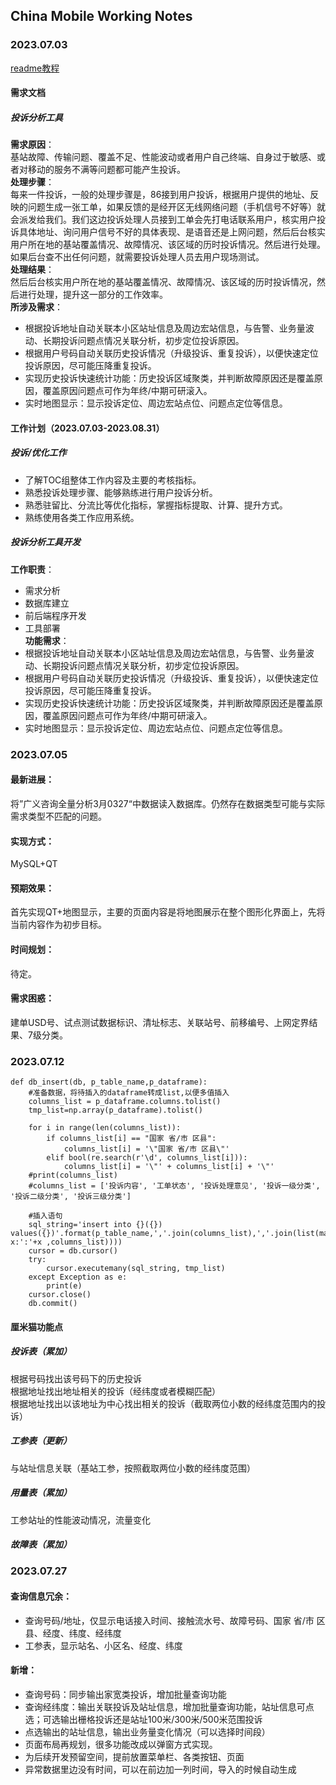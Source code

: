 ## China Mobile Working Notes
### 2023.07.03
[readme教程](https://blog.csdn.net/Strive_For_Future/article/details/120956016)  
#### 需求文档
##### 投诉分析工具<br>
**需求原因**：<br>
基站故障、传输问题、覆盖不足、性能波动或者用户自己终端、自身过于敏感、或者对移动的服务不满等问题都可能产生投诉。<br>
**处理步骤**：<br>
每来一件投诉，一般的处理步骤是，86接到用户投诉，根据用户提供的地址、反映的问题生成一张工单，如果反馈的是经开区无线网络问题（手机信号不好等）就会派发给我们。我们这边投诉处理人员接到工单会先打电话联系用户，核实用户投诉具体地址、询问用户信号不好的具体表现、是语音还是上网问题，然后后台核实用户所在地的基站覆盖情况、故障情况、该区域的历时投诉情况。然后进行处理。如果后台查不出任何问题，就需要投诉处理人员去用户现场测试。<br>
**处理结果**：<br>
然后后台核实用户所在地的基站覆盖情况、故障情况、该区域的历时投诉情况，然后进行处理，提升这一部分的工作效率。<br>
**所涉及需求**：<br>
* 根据投诉地址自动关联本小区站址信息及周边宏站信息，与告警、业务量波动、长期投诉问题点情况关联分析，初步定位投诉原因。<br>
* 根据用户号码自动关联历史投诉情况（升级投诉、重复投诉），以便快速定位投诉原因，尽可能压降重复投诉。<br>
* 实现历史投诉快速统计功能：历史投诉区域聚类，并判断故障原因还是覆盖原因，覆盖原因问题点可作为年终/中期可研滚入。<br>
* 实时地图显示：显示投诉定位、周边宏站点位、问题点定位等信息。
#### 工作计划（2023.07.03-2023.08.31）
##### 投诉/优化工作<br>
* 了解TOC组整体工作内容及主要的考核指标。<br>
* 熟悉投诉处理步骤、能够熟练进行用户投诉分析。<br>
* 熟悉驻留比、分流比等优化指标，掌握指标提取、计算、提升方式。<br>
* 熟练使用各类工作应用系统。<br>
##### 投诉分析工具开发<br>
**工作职责**：
* 需求分析<br>
* 数据库建立<br>
* 前后端程序开发<br>
* 工具部署<br>
**功能需求**：
* 根据投诉地址自动关联本小区站址信息及周边宏站信息，与告警、业务量波动、长期投诉问题点情况关联分析，初步定位投诉原因。<br>
* 根据用户号码自动关联历史投诉情况（升级投诉、重复投诉），以便快速定位投诉原因，尽可能压降重复投诉。<br>
* 实现历史投诉快速统计功能：历史投诉区域聚类，并判断故障原因还是覆盖原因，覆盖原因问题点可作为年终/中期可研滚入。<br>
* 实时地图显示：显示投诉定位、周边宏站点位、问题点定位等信息。<br>
### 2023.07.05
#### 最新进展：<br>
将”广义咨询全量分析3月0327“中数据读入数据库。仍然存在数据类型可能与实际需求类型不匹配的问题。<br>
#### 实现方式：<br>
MySQL+QT<br>
#### 预期效果：<br>
首先实现QT+地图显示，主要的页面内容是将地图展示在整个图形化界面上，先将当前内容作为初步目标。<br>
#### 时间规划：<br>
待定。<br>
#### 需求困惑：<br>
建单USD号、试点测试数据标识、清址标志、关联站号、前移编号、上网定界结果、7级分类。<br>
### 2023.07.12
```
def db_insert(db, p_table_name,p_dataframe):
    #准备数据，将待插入的dataframe转成list,以便多值插入
    columns_list = p_dataframe.columns.tolist()
    tmp_list=np.array(p_dataframe).tolist()
    
    for i in range(len(columns_list)):
        if columns_list[i] == "国家 省/市 区县":
            columns_list[i] = '\"国家 省/市 区县\"'
        elif bool(re.search(r'\d', columns_list[i])):
            columns_list[i] = '\"' + columns_list[i] + '\"'
    #print(columns_list)
    #columns_list = ['投诉内容', '工单状态', '投诉处理意见', '投诉一级分类', '投诉二级分类', '投诉三级分类']
    
    #插入语句
    sql_string='insert into {}({}) values({})'.format(p_table_name,','.join(columns_list),','.join(list(map(lambda x:':'+x ,columns_list))))
    cursor = db.cursor()
    try:
        cursor.executemany(sql_string, tmp_list)
    except Exception as e:
        print(e)
    cursor.close()
    db.commit()
```
#### 厘米猫功能点<br>
##### 投诉表（累加）<br>
根据号码找出该号码下的历史投诉<br>
根据地址找出地址相关的投诉（经纬度或者模糊匹配）<br>
根据地址找出以该地址为中心找出相关的投诉（截取两位小数的经纬度范围内的投诉）<br>
##### 工参表（更新）<br>
与站址信息关联（基站工参，按照截取两位小数的经纬度范围）<br>
##### 用量表（累加）<br>
工参站址的性能波动情况，流量变化<br>
##### 故障表（累加）<br>

### 2023.07.27
#### 查询信息冗余：<br>
* 查询号码/地址，仅显示电话接入时间、接触流水号、故障号码、国家 省/市 区县、经度、纬度、经纬度<br>
* 工参表，显示站名、小区名、经度、纬度<br>
#### 新增：<br>
* 查询号码：同步输出家宽类投诉，增加批量查询功能<br>
* 查询经纬度：输出关联投诉及站址信息，增加批量查询功能，站址信息可点选；可选输出栅格投诉还是站址100米/300米/500米范围投诉<br>
* 点选输出的站址信息，输出业务量变化情况（可以选择时间段）<br>
* 页面布局再规划，很多功能改成以弹窗方式实现。<br>
* 为后续开发预留空间，提前放置菜单栏、各类按钮、页面<br>
* 异常数据里边没有时间，可以在前边加一列时间，导入的时候自动生成
